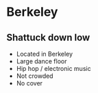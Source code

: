 # Berkeley
## Shattuck down low
- Located in Berkeley
- Large dance floor
- Hip hop / electronic music
- Not crowded
- No cover
